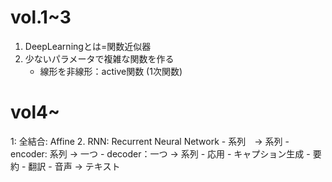 # vol.1~3
1. DeepLearningとは=関数近似器
2. 少ないパラメータで複雑な関数を作る
    - 線形を非線形：active関数 (1次関数)

# vol4~
1: 全結合: Affine
2. RNN: Recurrent Neural Network
    - 系列　-> 系列
    - encoder: 系列 -> 一つ
    - decoder：一つ -> 系列
    - 応用
        - キャプション生成
        - 要約
        - 翻訳
        - 音声 -> テキスト